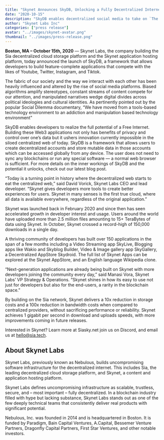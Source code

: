 ```yaml
---
title: "Skynet Announces SkyDB, Unlocking a Fully Decentralized Internet"
date: "2020-10-15"
description: "SkyDB enables decentralized social media to take on `The Social Dilemma`"
author: "Skynet Labs Inc"
categories: ["press release"]
avatar: "../images/skynet-avatar.png"
thumbnail: "../images/press-release.png"
---
```


**Boston, MA – October 15th, 2020** — Skynet Labs, the company building the Sia decentralized cloud storage platform and the Skynet application hosting platform, today announced the launch of SkyDB, a framework that allows developers to build feature-complete applications that compete with the likes of Youtube, Twitter, Instagram, and Tiktok.

The fabric of our society and the way we interact with each other has been heavily influenced and altered by the rise of social media platforms. Biased algorithms amplify stereotypes, constant streams of content compete for our attention, and manipulated narratives wedge digital divides across political ideologies and cultural identities. As pertinently pointed out by the popular Social Dilemma documentary, “We have moved from a tools-based technology environment to an addiction and manipulation based technology environment"

SkyDB enables developers to realize the full potential of a Free Internet. Building these Web3 applications not only has benefits of privacy and control over one’s data but it ushers innovation currently impossible in the siloed centralized web of today. SkyDB is a framework that allows users to create decentralized accounts and store mutable data in those accounts which can be accessed globally from any device. The user does not need to sync any blockchains or run any special software — a normal web browser is sufficient. For more details on the inner workings of SkyDB and the potential it unlocks, check out our latest blog post.

“Today is a turning point in history where the decentralized web starts to eat the centralized web,” said David Vorick, Skynet Labs CEO and lead developer. “Skynet gives developers more tools to create better experiences for users. Skynet in many senses is the first true cloud, where all data is available everywhere, regardless of the original application.”

Skynet was launched back in February 2020 and since then has seen accelerated growth in developer interest and usage. Users around the world have uploaded more than 2.5 million files amounting to 15+ TeraBytes of data using Skynet. In October, Skynet crossed a record-high of 150,000 downloads in a single day.

A thriving community of developers has built over 150 applications in the span of a few months including a Video Streaming app SkyLive, Blogging apps like Wakio and Skyblog Builder, Video & Image gallery app SkyGallery, a Decentralized AppStore Skydroid. The full list of Skynet Apps can be explored at the Skynet AppStore, and an English language Wikipedia clone.

“Next-generation applications are already being built on Skynet with more developers joining the community every day,” said Manasi Vora, Skynet Labs’ VP Strategy & Operations. “Skynet shines in how its easy to use not just for developers but also for the end-users, a rarity in the blockchain space.”

By building on the Sia network, Skynet delivers a 10x reduction in storage costs and a 100x reduction in bandwidth costs when compared to centralized providers, without sacrificing performance or reliability. Skynet achieves 1 gigabit per second in download and uploads speeds, with more improvements coming in future releases.

Interested in Skynet? Learn more at Siasky.net join us on Discord, and email us at hello@sia.tech.

## About Skynet Labs

Skynet Labs, previously known as Nebulous, builds uncompromising software infrastructure for the decentralized internet. This includes Sia, the leading decentralized cloud storage platform, and Skynet, a content and application hosting platform.

Skynet Labs defines uncompromising infrastructure as scalable, trustless, secure, and – most important – fully decentralized. In a blockchain industry filled with hype but lacking substance, Skynet Labs stands out as one of the few deeply technical teams that consistently deliver real products with significant potential.

Nebulous, Inc. was founded in 2014 and is headquartered in Boston. It is funded by Paradigm, Bain Capital Ventures, A.Capital, Bessemer Venture Partners, Dragonfly Capital Partners, First Star Ventures, and other notable investors.
